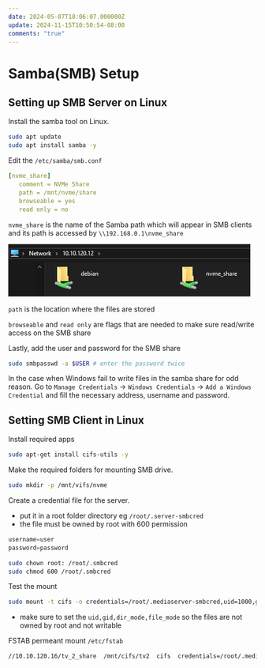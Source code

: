 ```yaml
---
date: 2024-05-07T18:06:07.000000Z
update: 2024-11-15T10:50:54-08:00
comments: "true"
---
```

# Samba(SMB) Setup

## Setting up SMB Server on Linux

Install the samba tool on Linux.

```bash
sudo apt update
sudo apt install samba -y
```

Edit the `/etc/samba/smb.conf`

```yaml
[nvme_share]
   comment = NVMe Share
   path = /mnt/nvme/share
   browseable = yes
   read only = no
```

`nvme_share` is the name of the Samba path which will appear in SMB clients and its path is accessed by `\\192.168.0.1\nvme_share`

![](assets/gallery/2024-05/image.png)

`path` is the location where the files are stored

`browseable` and `read only` are flags that are needed to make sure read/write access on the SMB share

Lastly, add the user and password for the SMB share

```bash
sudo smbpasswd -a $USER # enter the password twice
```

In the case when Windows fail to write files in the samba share for odd reason. Go to `Manage Credentials` -> `Windows Credentials` -> `Add a Windows Credential` and fill the necessary address, username and password.
## Setting SMB Client in Linux
Install required apps
```sh
sudo apt-get install cifs-utils -y
```
Make the required folders for mounting SMB drive.
```sh
sudo mkdir -p /mnt/vifs/nvme
```
Create a credential file for the server.
- put it in a root folder directory eg `/root/.server-smbcred`
- the file must be owned by root with 600 permission
```python
username=user
password=password
```
```sh
sudo chown root: /root/.smbcred
sudo chmod 600 /root/.smbcred
```
Test the mount
```sh
sudo mount -t cifs -o credentials=/root/.mediaserver-smbcred,uid=1000,gid=1001,dir_mode=0755,file_mode=0755 //serverip/nvme_share /mnt/cifs/nvme
```
- make sure to set the `uid,gid,dir_mode,file_mode` so the files are not owned by root and not writable

FSTAB permeant mount `/etc/fstab`
```sh
//10.10.120.16/tv_2_share  /mnt/cifs/tv2  cifs  credentials=/root/.mediaserver-smbcred,uid=1000,gid=1001,file_mode=0755,dir_mode=0755 0 0
```
